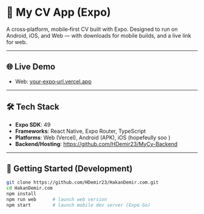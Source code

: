 # 🚀 My CV App (Expo)

A cross‑platform, mobile‑first CV built with Expo. Designed to run on Android, iOS, and Web — with downloads for mobile builds, and a live link for web.

---

## 🌐 Live Demo
- Web: [your‑expo‑url.vercel.app](https://hakandemir.vercel.app/)  
---

## 🛠️ Tech Stack
- **Expo SDK**: 49  
- **Frameworks**: React Native, Expo Router, TypeScript  
- **Platforms**: Web (Vercel), Android (APK), iOS (hopefeully soo )  
- **Backend/Hosting**: https://github.com/HDemir23/MyCv-Backend

---

## 🚀 Getting Started (Development)
```bash
git clone https://github.com/HDemir23/HakanDemir.com.git
cd HakanDemir.com
npm install
npm run web      # launch web version
npm start        # launch mobile dev server (Expo Go)